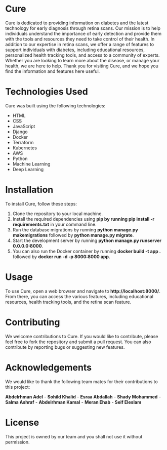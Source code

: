 # Cure
Cure is dedicated to providing information on diabetes and the latest technology for early diagnosis through retina scans. Our mission is to help individuals understand the importance of early detection and provide them with the tools and resources they need to take control of their health. In addition to our expertise in retina scans, we offer a range of features to support individuals with diabetes, including educational resources, personalized health tracking tools, and access to a community of experts. Whether you are looking to learn more about the disease, or manage your health, we are here to help. Thank you for visiting Cure, and we hope you find the information and features here useful.

# Technologies Used
Cure was built using the following technologies:

- HTML
- CSS
- JavaScript
- Django
- Docker
- Terraform
- Kubernetes
- AWS
- Python
- Machine Learning
- Deep Learning


# Installation
To install Cure, follow these steps:

1. Clone the repository to your local machine.
2. Install the required dependencies using **pip by running pip install -r requirements.txt** in your command line.
3. Run the database migrations by running **python manage.py makemigrations** followed by **python manage.py migrate**.
4. Start the development server by running **python manage.py runserver 0.0.0.0:8000**.
5. You can also run the Docker container by running **docker build -t app .** followed by **docker run -d -p 8000:8000 app**.


# Usage
To use Cure, open a web browser and navigate to **http://localhost:8000/**. From there, you can access the various features, including educational resources, health tracking tools, and the retina scan feature.

# Contributing
We welcome contributions to Cure. If you would like to contribute, please feel free to fork the repository and submit a pull request. You can also contribute by reporting bugs or suggesting new features.


# Acknowledgements
We would like to thank the following team mates for their contributions to this project:

**Abdelrhman Adel** -
**Sohild Khalid** -
**Esraa Abdallah** -
**Shady Mohammed** -
**Salma Ashraf** -
**Abdelrhman Kamal** -
**Meran Ehab** -
**Seif Eleslam** 


# License
This project is owned by our team and you shall not use it without permission.
